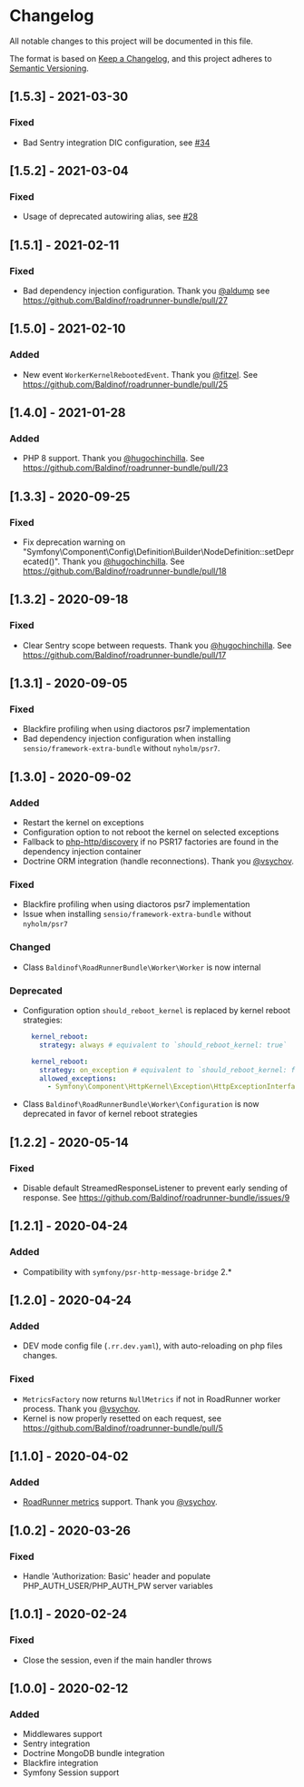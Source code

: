 # Changelog
All notable changes to this project will be documented in this file.

The format is based on [Keep a Changelog](https://keepachangelog.com/en/1.0.0/),
and this project adheres to [Semantic Versioning](https://semver.org/spec/v2.0.0.html).

## [1.5.3] - 2021-03-30

### Fixed

- Bad Sentry integration DIC configuration, see [#34](https://github.com/Baldinof/roadrunner-bundle/issues/34)

## [1.5.2] - 2021-03-04

### Fixed

- Usage of deprecated autowiring alias, see [#28](https://github.com/Baldinof/roadrunner-bundle/issues/28) 

## [1.5.1] - 2021-02-11

### Fixed

- Bad dependency injection configuration. Thank you [@aldump](https://github.com/aldump) see https://github.com/Baldinof/roadrunner-bundle/pull/27

## [1.5.0] - 2021-02-10
### Added

- New event `WorkerKernelRebootedEvent`. Thank you [@fitzel](https://github.com/fitzel). See https://github.com/Baldinof/roadrunner-bundle/pull/25

## [1.4.0] - 2021-01-28
### Added
- PHP 8 support. Thank you [@hugochinchilla](https://github.com/hugochinchilla). See https://github.com/Baldinof/roadrunner-bundle/pull/23

## [1.3.3] - 2020-09-25
### Fixed
- Fix deprecation warning on "Symfony\Component\Config\Definition\Builder\NodeDefinition::setDeprecated()". Thank you [@hugochinchilla](https://github.com/hugochinchilla). See https://github.com/Baldinof/roadrunner-bundle/pull/18

## [1.3.2] - 2020-09-18
### Fixed
- Clear Sentry scope between requests. Thank you [@hugochinchilla](https://github.com/hugochinchilla). See https://github.com/Baldinof/roadrunner-bundle/pull/17

## [1.3.1] - 2020-09-05
### Fixed
- Blackfire profiling when using diactoros psr7 implementation
- Bad dependency injection configuration when installing `sensio/framework-extra-bundle` without `nyholm/psr7`.

## [1.3.0] - 2020-09-02
### Added
- Restart the kernel on exceptions
- Configuration option to not reboot the kernel on selected exceptions
- Fallback to [php-http/discovery](https://github.com/php-http/discovery) if no PSR17 factories are found in the dependency injection container
- Doctrine ORM integration (handle reconnections). Thank you [@vsychov](https://github.com/vsychov).

### Fixed
- Blackfire profiling when using diactoros psr7 implementation
- Issue when installing `sensio/framework-extra-bundle` without `nyholm/psr7`

### Changed
- Class `Baldinof\RoadRunnerBundle\Worker\Worker` is now internal

### Deprecated
- Configuration option `should_reboot_kernel` is replaced by kernel reboot strategies:
  ```yaml
    kernel_reboot:
      strategy: always # equivalent to `should_reboot_kernel: true`

    kernel_reboot:
      strategy: on_exception # equivalent to `should_reboot_kernel: false`
      allowed_exceptions:
        - Symfony\Component\HttpKernel\Exception\HttpExceptionInterface
  ```
- Class `Baldinof\RoadRunnerBundle\Worker\Configuration` is now deprecated in favor of kernel reboot strategies

## [1.2.2] - 2020-05-14
### Fixed
- Disable default StreamedResponseListener to prevent early sending of response. See https://github.com/Baldinof/roadrunner-bundle/issues/9

## [1.2.1] - 2020-04-24
### Added
- Compatibility with `symfony/psr-http-message-bridge` 2.*

## [1.2.0] - 2020-04-24
### Added
- DEV mode config file (`.rr.dev.yaml`), with auto-reloading on php files changes.

### Fixed
- `MetricsFactory` now returns `NullMetrics` if not in RoadRunner worker process.  Thank you [@vsychov](https://github.com/vsychov).
- Kernel is now properly resetted on each request, see https://github.com/Baldinof/roadrunner-bundle/pull/5

## [1.1.0] - 2020-04-02
### Added
- [RoadRunner metrics](https://roadrunner.dev/docs/beep-beep-metrics) support.  Thank you [@vsychov](https://github.com/vsychov).

## [1.0.2] - 2020-03-26
### Fixed
- Handle 'Authorization: Basic' header and populate PHP_AUTH_USER/PHP_AUTH_PW server variables

## [1.0.1] - 2020-02-24
### Fixed
- Close the session, even if the main handler throws

## [1.0.0] - 2020-02-12
### Added
- Middlewares support
- Sentry integration
- Doctrine MongoDB bundle integration
- Blackfire integration
- Symfony Session support
